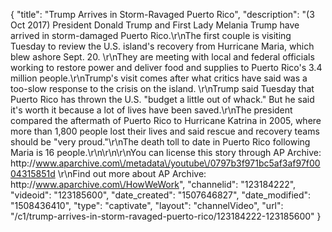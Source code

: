 {
    "title": "Trump Arrives in Storm-Ravaged Puerto Rico",
    "description": "(3 Oct 2017) President Donald Trump and First Lady Melania Trump have arrived in storm-damaged Puerto Rico.\r\nThe first couple is visiting Tuesday to review the U.S. island's recovery from Hurricane Maria, which blew ashore Sept. 20. \r\nThey are meeting with local and federal officials working to restore power and deliver food and supplies to Puerto Rico's 3.4 million people.\r\nTrump's visit comes after what critics have said was a too-slow response to the crisis on the island. \r\nTrump said Tuesday that Puerto Rico has thrown the U.S. \"budget a little out of whack.\"  But he said it's worth it because a lot of lives have been saved.\r\nThe president compared the aftermath of Puerto Rico to Hurricane Katrina in 2005, where more than 1,800 people lost their lives and said rescue and recovery teams should be \"very proud.\"\r\nThe death toll to date in Puerto Rico following Maria is 16 people.\r\n\r\n\r\nYou can license this story through AP Archive: http:\/\/www.aparchive.com\/metadata\/youtube\/0797b3f971bc5af3af97f0004315851d \r\nFind out more about AP Archive: http:\/\/www.aparchive.com\/HowWeWork",
    "channelid": "123184222",
    "videoid": "123185600",
    "date_created": "1507646827",
    "date_modified": "1508436410",
    "type": "captivate",
    "layout": "channelVideo",
    "url": "\/c1\/trump-arrives-in-storm-ravaged-puerto-rico\/123184222-123185600"
}